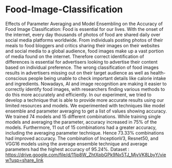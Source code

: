 # Food-Image-Classification
Effects of Parameter Averaging and Model Ensembling on the Accuracy of Food Image Classification: Food is essential for our lives. With the onset of
the internet, every day thousands of photos of food are shared
daily over social media platforms worldwide. From individuals
posting photos of their meals to food bloggers and critics sharing
their images on their websites and social media to a global
audience, food images make up a vast portion of media found
on the internet. Therefore correct identification of differences is
essential for advertisers looking to advertise their content based
on individual preference. The wrong classification of food images
results in advertisers missing out on their target audience as
well as health-conscious people being unable to check important
details like calorie intake and ingredients. Nowadays, AI and
image recognition are making it easier to correctly identify food
images, with researchers finding various methods to do this
more accurately and efficiently. In our experiment, we tried
to develop a technique that is able to provide more accurate
results using our limited resources and models. We experimented
with techniques like model ensemble and parameter averaging
to get a list of values showing accuracy. We trained 74 models
and 15 different combinations. While training single models
and averaging the parameter, accuracy increased in 75% of the
models. Furthermore, 11 out of 15 combinations had a greater
accuracy, including the averaging parameter technique. Hence
73.33% combinations had improved accuracy. The combination
of InceptionV3, Resnet50, and VGG16 models using the average
ensemble technique and average parameters had the highest
accuracy of 95.24%.
Dataset : https://drive.google.com/file/d/11jp8W_ZhtXpbGPk9Nx5TJ_MjvVK8LbyY/view?usp=share_link
